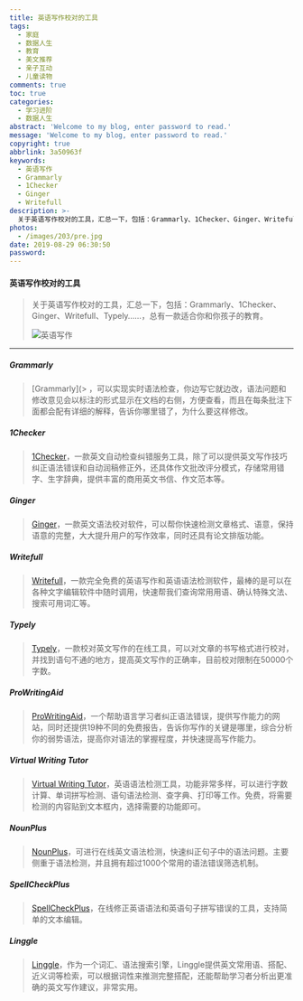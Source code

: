 ```yaml
---
title: 英语写作校对的工具
tags:
  - 家庭
  - 数据人生
  - 教育
  - 美文推荐
  - 亲子互动
  - 儿童读物
comments: true
toc: true
categories:
  - 学习进阶
  - 数据人生
abstract: 'Welcome to my blog, enter password to read.'
message: 'Welcome to my blog, enter password to read.'
copyright: true
abbrlink: 3a50963f
keywords:
  - 英语写作
  - Grammarly
  - 1Checker
  - Ginger
  - Writefull
description: >-
  关于英语写作校对的工具，汇总一下，包括：Grammarly、1Checker、Ginger、Writefull、Typely……，总有一款适合你和你孩子的教育。
photos:
  - /images/203/pre.jpg
date: 2019-08-29 06:30:50
password:
---
```

<script type="text/javascript" src="/js/src/bai.js"></script>

#### 英语写作校对的工具
> 关于英语写作校对的工具，汇总一下，包括：Grammarly、1Checker、Ginger、Writefull、Typely……，总有一款适合你和你孩子的教育。
>
> ![英语写作](/images/203/001.jpg)

---

##### Grammarly
> [Grammarly](> [](http://t.cn/RhJlR1N)，可以实现实时语法检查，你边写它就边改，语法问题和修改意见会以标注的形式显示在文档的右侧，方便查看，而且在每条批注下面都会配有详细的解释，告诉你哪里错了，为什么要这样修改。

##### 1Checker
> [1Checker](http://t.cn/zY5Iffi)，一款英文自动检查纠错服务工具，除了可以提供英文写作技巧纠正语法错误和自动润稿修正外，还具体作文批改评分模式，存储常用错字、生字辞典，提供丰富的商用英文书信、作文范本等。

##### Ginger
> [Ginger](http://t.cn/zO8Odtf)，一款英文语法校对软件，可以帮你快速检测文章格式、语意，保持语意的完整，大大提升用户的写作效率，同时还具有论文排版功能。

##### Writefull
> [Writefull](http://t.cn/RZbQNHx)，一款完全免费的英语写作和英语语法检测软件，最棒的是可以在各种文字编辑软件中随时调用，快速帮我们查询常用用语、确认特殊文法、搜索可用词汇等。

##### Typely
> [Typely](http://t.cn/R1qvrii)，一款校对英文写作的在线工具，可以对文章的书写格式进行校对，并找到语句不通的地方，提高英文写作的正确率，目前校对限制在50000个字数。

##### ProWritingAid
> [ProWritingAid](http://t.cn/RZnlI6h)，一个帮助语言学习者纠正语法错误，提供写作能力的网站，同时还提供19种不同的免费报告，告诉你写作的关键是哪里，综合分析你的弱势语法，提高你对语法的掌握程度，并快速提高写作能力。 

##### Virtual Writing Tutor
> [Virtual Writing Tutor](http://t.cn/RSlt4VJ)，英语语法检测工具，功能非常多样，可以进行字数计算、单词拼写检测、语句语法检测、查字典、打印等工作。免费，将需要检测的内容贴到文本框内，选择需要的功能即可。 ​

##### NounPlus
> [NounPlus](http://t.cn/RxDdSG0)，可进行在线英文语法检测，快速纠正句子中的语法问题。主要侧重于语法检测，并且拥有超过1000个常用的语法错误筛选机制。 ​

##### SpellCheckPlus
> [SpellCheckPlus](http://t.cn/RhJHhFV)，在线修正英语语法和英语句子拼写错误的工具，支持简单的文本编辑。

##### Linggle
> [Linggle](http://t.cn/R713eap)，作为一个词汇、语法搜索引擎，Linggle提供英文常用语、搭配、近义词等检索，可以根据词性来推测完整搭配，还能帮助学习者分析出更准确的英文写作建议，非常实用。
